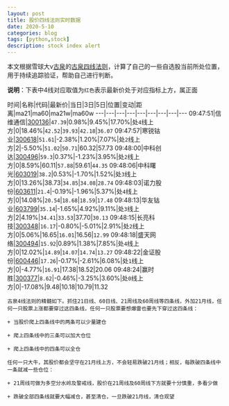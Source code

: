 ```yaml
---
layout: post
title: 股价四线法则实时数据
date: 2020-5-10
categories: blog
tags: [python,stock]
description: stock index alert
---
```



本文根据雪球大v[古泉](https://xueqiu.com/u/7148646888)的[古泉四线法则](https://xueqiu.com/7148646888/130498192)，计算了自己的一些自选股当前所处位置，用于持续追踪验证，帮助自己进行判断。

**说明**：下表中4线对应取值为`红色`表示最新价处于对应指标上方，属正面

时间|名称|代码|最新价|当日|3日|5日|位置|变动|距离|ma21|ma60|ma21w|ma60w
---|---|---|---|---|---|---|---|---
09:47:51|信维通信|[300136](https://xueqiu.com/S/SZ300136)|`47.39`|0.98%|9.45%|17.70%|处`4`线上方|0|18.46%|`42.52`|`39.93`|`42.18`|`36.07`
09:47:57|寒锐钴业|[300618](https://xueqiu.com/S/SZ300618)|`51.61`|-2.38%|1.20%|7.07%|处`2`线上方|2|-5.50%|`51.02`|`50.71`|60.32|57.73
09:48:00|中科创达|[300496](https://xueqiu.com/S/SZ300496)|`59.3`|0.37%|-1.23%|3.95%|处`2`线上方|0|8.59%|60.11|`57.88`|59.61|`44.35`
09:48:06|中科曙光|[603019](https://xueqiu.com/S/SH603019)|`38.2`|0.53%|-1.70%|1.52%|处`3`线上方|0|13.26%|38.73|`34.85`|`34.08`|`28.74`
09:48:03|诺力股份|[603611](https://xueqiu.com/S/SH603611)|`21.4`|-0.19%|-1.96%|5.37%|处`4`线上方|0|14.08%|`20.54`|`18.68`|`18.59`|`17.48`
09:48:13|华友钴业|[603799](https://xueqiu.com/S/SH603799)|`35.14`|-1.65%|4.92%|9.11%|处`3`线上方|2|4.19%|`34.41`|`33.53`|37.70|`30.13`
09:48:15|长亮科技|[300348](https://xueqiu.com/S/SZ300348)|`16.17`|-0.80%|-5.01%|2.91%|处`2`线上方|0|5.06%|16.65|`16.01`|16.56|`12.99`
09:48:18|盛天网络|[300494](https://xueqiu.com/S/SZ300494)|`15.92`|0.89%|1.38%|7.85%|处`4`线上方|0|12.02%|`14.89`|`14.07`|`14.74`|`13.27`
09:48:22|金证股份|[600446](https://xueqiu.com/S/SH600446)|`17.26`|-0.17%|-2.61%|6.08%|处`1`线上方|0|-4.77%|`16.91`|17.38|18.52|20.06
09:48:24|赢时胜|[300377](https://xueqiu.com/S/SZ300377)|`8.62`|-0.46%|-3.25%|3.60%|处`0`线上方|0|-17.08%|9.48|10.18|10.79|11.32

```
古泉4线法则的精髓如下。抓住21日线、60日线、21周线及60周线等四条线，外加21月线，任何一只股票上涨都要穿过这四条线，任何一只股票要想爆雷也要先下穿过这四条线：

+ 当股价爬上四条线中的两条可以少量建仓

+ 爬上四条线中的三条可以加大仓位

+ 爬上四条线中的四条可以全仓

任何一只大牛，其股价都会坚守在21月线上方，不会轻易跌破21月线；相反，每跌破四条线中一条就减一些仓位：

+ 21周线可做为多空分水岭及警戒线，股价在21周线及60周线下方就要十分慎重，多看少做

+ 跌破全部四条线就要大幅减仓，甚至清仓，一旦跌破21月线，清仓观望
```
